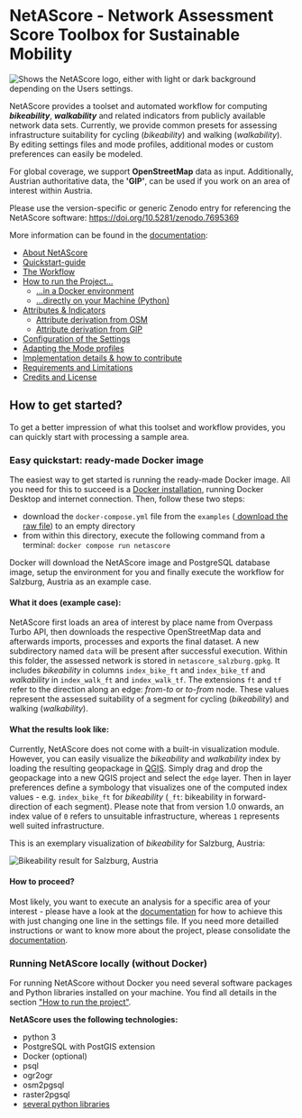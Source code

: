 # NetAScore - Network Assessment Score Toolbox for Sustainable Mobility

<picture>
  <source media="(prefers-color-scheme: dark)" srcset="https://github.com/plus-mobilitylab/netascore/assets/82904077/762dc210-1ca5-4ead-8aeb-522e974a93fe">
  <source media="(prefers-color-scheme: light)" srcset="https://github.com/plus-mobilitylab/netascore/assets/82904077/240d09f8-a728-41ec-b0e7-8bba8fac4d38">
  <img alt="Shows the NetAScore logo, either with light or dark background depending on the Users settings." src="https://github.com/plus-mobilitylab/netascore/assets/82904077/240d09f8-a728-41ec-b0e7-8bba8fac4d38">
</picture>




NetAScore provides a toolset and automated workflow for computing ***bikeability***, ***walkability*** and related indicators from publicly available network data sets. Currently, we provide common presets for assessing infrastructure suitability for cycling (*bikeability*) and walking (*walkability*). By editing settings files and mode profiles, additional modes or custom preferences can easily be modeled.

For global coverage, we support **OpenStreetMap** data as input. Additionally, Austrian authoritative data, the **'GIP'**, can be used if you work on an area of interest within Austria. 

Please use the version-specific or generic Zenodo entry for referencing the NetAScore software: https://doi.org/10.5281/zenodo.7695369

More information can be found in the [documentation](https://plus-mobilitylab.github.io/netascore-documentation/Home.html):
* [About NetAScore](https://plus-mobilitylab.github.io/netascore-documentation/Home.html)
* [Quickstart-guide](https://plus-mobilitylab.github.io/netascore-documentation/Quickstart.html)
* [The Workflow](https://plus-mobilitylab.github.io/netascore-documentation/The-workflow.html)
* [How to run the Project...](https://plus-mobilitylab.github.io/netascore-documentation/How-to-run-the-project.html)
  * [...in a Docker environment](https://plus-mobilitylab.github.io/netascore-documentation/How-to-run-the-project-in-a-Docker-environment.html)
  * [...directly on your Machine (Python)](https://plus-mobilitylab.github.io/netascore-documentation/Run-NetAScore-manually-with-Python.html)
* [Attributes & Indicators](https://plus-mobilitylab.github.io/netascore-documentation/Attributes-and-Indicators.html)
  * [Attribute derivation from OSM](https://plus-mobilitylab.github.io/netascore-documentation/Attribute-derivation-from-OSM.html)
  * [Attribute derivation from GIP](https://plus-mobilitylab.github.io/netascore-documentation/Attribute-derivation-from-GIP.html)
* [Configuration of the Settings](https://plus-mobilitylab.github.io/netascore-documentation/Configuration-of-the-settings.html)
* [Adapting the Mode profiles](https://plus-mobilitylab.github.io/netascore-documentation/Mode-profiles.html)
* [Implementation details & how to contribute](https://plus-mobilitylab.github.io/netascore-documentation/How-to-contribute.html)
* [Requirements and Limitations](https://plus-mobilitylab.github.io/netascore-documentation/Requirements-and-Limitations.html)
* [Credits and License](https://plus-mobilitylab.github.io/netascore-documentation/Credits-and-license.html)

## How to get started?

To get a better impression of what this toolset and workflow provides, you can quickly start with processing a sample area.

### Easy quickstart: ready-made Docker image

The easiest way to get started is running the ready-made Docker image. All you need for this to succeed is a [Docker installation](https://docs.docker.com/engine/install/), running Docker Desktop and internet connection. Then, follow these two steps:

- download the `docker-compose.yml` file from the `examples` ([ download the raw file](https://github.com/plus-mobilitylab/netascore/blob/main/examples/docker-compose.yml)) to an empty directory
- from within this directory, execute the following command from a terminal:
  `docker compose run netascore`

Docker will download the NetAScore image and PostgreSQL database image, setup the environment for you and finally execute the workflow for Salzburg, Austria as an example case.

#### What it does (example case):

NetAScore first loads an area of interest by place name from Overpass Turbo API, then downloads the respective OpenStreetMap data and afterwards imports, processes and exports the final dataset. A new subdirectory named `data` will be present after successful execution. Within this folder, the assessed network is stored in `netascore_salzburg.gpkg`. It includes *bikeability* in columns `index_bike_ft` and `index_bike_tf` and *walkability* in `index_walk_ft` and `index_walk_tf`. The extensions `ft` and `tf` refer to the direction along an edge: *from-to* or *to-from* node. These values represent the assessed suitability of a segment for cycling (*bikeability*) and walking (*walkability*).

#### What the results look like:

Currently, NetAScore does not come with a built-in visualization module. However, you can easily visualize the *bikeability* and *walkability* index by loading the resulting geopackage in [QGIS](https://qgis.org). Simply drag and drop the geopackage into a new QGIS project and select the `edge` layer. Then in layer preferences define a symbology that visualizes one of the computed index values - e.g. `index_bike_ft` for *bikeability* (`_ft`: bikeability in forward-direction of each segment). Please note that from version 1.0 onwards, an index value of `0` refers to unsuitable infrastructure, whereas `1` represents well suited infrastructure.

This is an exemplary visualization of *bikeability* for Salzburg, Austria:

![Bikeability result for Salzburg, Austria](https://user-images.githubusercontent.com/24413180/229191339-7271e4ac-5a9b-4c12-ad02-dd3909215623.png)

#### How to proceed?

Most likely, you want to execute an analysis for a specific area of your interest - please have a look at the [documentation](https://plus-mobilitylab.github.io/netascore-documentation/How-to-run-the-project-in-a-Docker-environment.html#run-netascore-for-your-own-area-of-interest) for how to achieve this with just changing one line in the settings file.
If you need more detailled instructions or want to know more about the project, please consolidate the [documentation](https://plus-mobilitylab.github.io/netascore-documentation/Home.html).

### Running NetAScore locally (without Docker)

For running NetAScore without Docker you need several software packages and Python libraries installed on your machine. You find all details in the section ["How to run the project"](https://plus-mobilitylab.github.io/netascore-documentation/How-to-run-the-project.html).

**NetAScore uses the following technologies:**

- python 3
- PostgreSQL with PostGIS extension
- Docker (optional)
- psql
- ogr2ogr
- osm2pgsql
- raster2pgsql
- [several python libraries](../main/requirements.txt)
